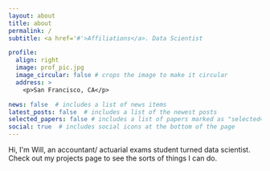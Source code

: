 ```yaml
---
layout: about
title: about
permalink: /
subtitle: <a href='#'>Affiliations</a>. Data Scientist

profile:
  align: right
  image: prof_pic.jpg
  image_circular: false # crops the image to make it circular
  address: >
    <p>San Francisco, CA</p>

news: false  # includes a list of news items
latest_posts: false  # includes a list of the newest posts
selected_papers: false # includes a list of papers marked as "selected={true}"
social: true  # includes social icons at the bottom of the page
---
```


Hi, I'm Will, an accountant/ actuarial exams student turned data scientist.  Check out my projects page to see the sorts of things I can do.